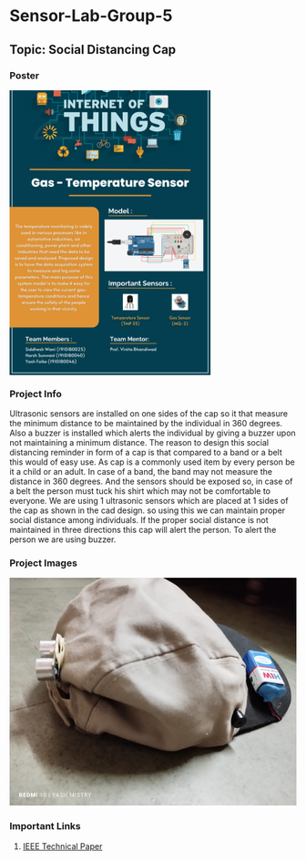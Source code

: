 # Sensor-Lab-Group-5

## Topic: Social Distancing Cap

### Poster
<img src="https://raw.githubusercontent.com/yashfalke77/Sensor-Lab-Group-2/main/Gas%20-%20Temperature%20Sensor.png" height="500" align="center" alt="project image">

### Project Info

<p>
  Ultrasonic sensors are installed on one sides of the cap so it that measure the minimum distance to be maintained by the individual in 360 degrees. Also a buzzer is installed which alerts the individual by giving a buzzer upon not maintaining a minimum distance. The reason to design this social distancing reminder in form of a cap is that compared to a band or a belt this would of easy use. As cap is a commonly used item by every person be it a child or an adult. In case of a band, the band may not measure the distance in 360 degrees. And the sensors should be exposed so, in case of a belt the person must tuck his shirt which may not be comfortable to everyone.
We are using 1 ultrasonic sensors which are placed at 1 sides of the cap as shown in the cad design. so using this we can maintain proper social distance among individuals. If the proper social distance is not maintained in three directions this cap will alert the person. To alert the person we are using buzzer.
</p>

### Project Images

<img src="https://raw.githubusercontent.com/yashms25/Sensor-Lab-Group-5/main/1b36d017-8d2d-45c5-b5fd-02a9867dbd13.jpg" height="400" alt="project image">

### Important Links
<ol>
  <li><a href="https://docs.google.com/document/d/1qIDXuXRHmCVTLss8buJlAIb65C2fkzL1/edit?usp=sharing&ouid=116270892755556401444&rtpof=true&sd=true">IEEE Technical Paper</a></li>
</ol>

